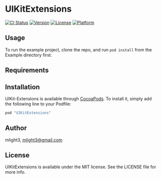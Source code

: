# UIKitExtensions

[![CI Status](http://img.shields.io/travis/mlight3/UIKitExtensions.svg?style=flat)](https://travis-ci.org/mlight3/UIKitExtensions)
[![Version](https://img.shields.io/cocoapods/v/UIKit-Extensions.svg?style=flat)](http://cocoapods.org/pods/UIKit-Extensions)
[![License](https://img.shields.io/cocoapods/l/UIKit-Extensions.svg?style=flat)](http://cocoapods.org/pods/UIKit-Extensions)
[![Platform](https://img.shields.io/cocoapods/p/UIKit-Extensions.svg?style=flat)](http://cocoapods.org/pods/UIKit-Extensions)

## Usage

To run the example project, clone the repo, and run `pod install` from the Example directory first.

## Requirements

## Installation

UIKit-Extensions is available through [CocoaPods](http://cocoapods.org). To install
it, simply add the following line to your Podfile:

```ruby
pod "UIKitExtensions"
```

## Author

mlight3, mlight3@gmail.com

## License

UIKitExtensions is available under the MIT license. See the LICENSE file for more info.
